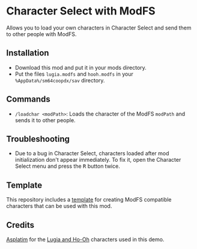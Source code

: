 # Character Select with ModFS

Allows you to load your own characters in Character Select and send them to other people with ModFS.

## Installation

- Download this mod and put it in your mods directory.
- Put the files `lugia.modfs` and `hooh.modfs` in your `%AppData%/sm64coopdx/sav` directory.

## Commands

- `/loadchar <modPath>`: Loads the character of the ModFS `modPath` and sends it to other people.

## Troubleshooting

- Due to a bug in Character Select, characters loaded after mod initialization don't appear immediately. To fix it, open the Character Select menu and press the <kbd>R</kbd> button twice.

## Template

This repository includes a [template](https://github.com/PeachyPeachSM64/coopdx-libs/tree/master/fileshare/example/cs-modfs/template) for creating ModFS compatible characters that can be used with this mod.

## Credits

[Asplatim](https://mods.sm64coopdx.com/members/asplatim.35487/) for the [Lugia and Ho-Oh](https://mods.sm64coopdx.com/mods/cs-lugia-and-hooh.788/) characters used in this demo.
